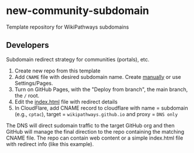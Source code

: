 # new-community-subdomain

Template repository for WikiPathways subdomains

## Developers
Subdomain redirect strategy for communities (portals), etc.

1. Create new repo from this template
3. Add `CNAME` file with desired subdomain name. Create [manually](./CNAME) or use Settings/Pages.
4. Turn on GitHub Pages, with the "Deploy from branch", the main branch, the `/` root.
2. Edit the [index.html](index.html) file with redirect details
5. In CloudFlare, add CNAME record to cloudflare with name = subdomain (e.g., `cptac`), target = `wikipathways.github.io` and proxy = `DNS only`

The DNS will direct sudomain traffic to the target GitHub org and then GitHub will manage the final direction to the repo containing the matching CNAME file. The repo can contain web content or a simple index.html file with redirect info (like this example).
